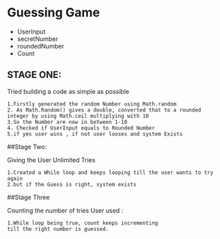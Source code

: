 # Guessing Game
* UserInput
* secretNumber
* roundedNumber
* Count
## STAGE ONE:



Tried building a code as simple as possible 

    1.Firstly generated the random Number using Math.random
    2. As Math.Random() gives a double, converted that to a rounded integer by using Math.ceil multiplying with 10
    3.So the Number are now in between 1-10
    4. Checked if UserInput equals to Rounded Number
    5.if yes user wins , if not user looses and system Exists 
    
##Stage Two:

Giving the User Unlimited Tries
    
    1.Created a While loop and keeps looping till the user wants to try again
    2.but if the Guess is right, system exists 
    
##Stage Three

Counting the number of tries User used :
    
    1.While loop being true, count keeps incrementing 
    till the right number is guessed.
    

 
 